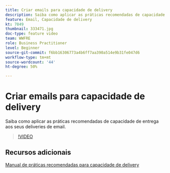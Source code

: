 ```yaml
---
title: Criar emails para capacidade de delivery
description: Saiba como aplicar as práticas recomendadas de capacidade de entrega aos seus deliveries de email.
feature: Email, Capacidade de delivery
kt: 7849
thumbnail: 333471.jpg
doc-type: feature video
team: WWFRE
role: Business Practitioner
level: Beginner
source-git-commit: f6bb16306773a4b6ff7aa390a514e9b31fe047d6
workflow-type: tm+mt
source-wordcount: '44'
ht-degree: 50%

---
```



# Criar emails para capacidade de delivery

Saiba como aplicar as práticas recomendadas de capacidade de entrega aos seus deliveries de email.

>[!VIDEO](https://video.tv.adobe.com/v/333471?quality=12)

## Recursos adicionais

[Manual de práticas recomendadas para capacidade de delivery](https://experienceleague.adobe.com/docs/deliverability-learn/deliverability-best-practice-guide/introduction.html?lang=pt-BR)
